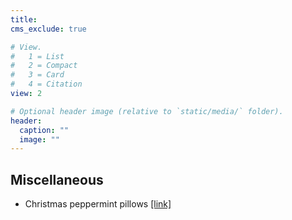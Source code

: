 ```yaml
---
title:
cms_exclude: true

# View.
#   1 = List
#   2 = Compact
#   3 = Card
#   4 = Citation
view: 2

# Optional header image (relative to `static/media/` folder).
header:
  caption: ""
  image: ""
---
```


## Miscellaneous

* Christmas peppermint pillows [[link]](https://www.youtube.com/watch?v=cbMhZ4kwLKk)
